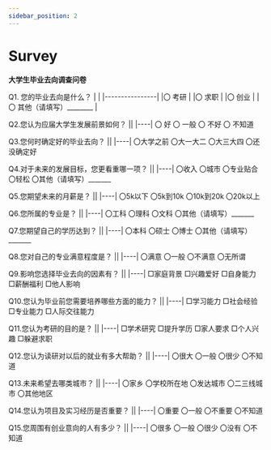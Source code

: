 ```yaml
---
sidebar_position: 2
---
```


# Survey

**大学生毕业去向调查问卷**

Q1. 您的毕业去向是什么？
|                |
|----------------|
|〇 考研            |
|〇 求职           |
|〇 创业          |
|〇 其他（请填写）________            |

Q2.您认为应届大学生发展前景如何？
||
|----|
〇 好
〇 一般
〇 不好
〇 不知道

Q3.您何时确定好的毕业去向？
||
|----|
〇大学之前
〇大一大二
〇大三大四
〇还没确定好

Q4.对于未来的发展目标，您更看重哪一项？
||
|----|
〇收入
〇城市
〇专业贴合
〇轻松
〇其他（请填写）_______

Q5.您期望未来的月薪是？
||
|----|
〇5k以下
〇5k到10k
〇10k到20k
〇20k以上

Q6.您所属的专业是？
||
|----|
〇工科
〇理科
〇文科
〇其他（请填写）_______

Q7.您期望自己的学历达到？
||
|----|
〇本科
〇硕士
〇博士
〇其他（请填写）_______

Q8.您对自己的专业满意程度是？
||
|----|
〇满意
〇一般
〇不满意
〇无所谓

Q9.影响您选择毕业去向的因素有？
||
|----|
□家庭背景
□兴趣爱好
□自身能力
□薪酬福利
□他人影响

Q10.您认为毕业前您需要培养哪些方面的能力？
||
|----|
□学习能力
□社会经验
□专业能力
□人际交往能力

Q11.您认为考研的目的是？
||
|----|
□学术研究
□提升学历
□家人要求
□个人兴趣
□躲避求职

Q12.您认为读研对以后的就业有多大帮助？
||
|----|
〇很大
〇一般
〇很少
〇不知道

Q13.未来希望去哪类城市？
||
|----|
〇家乡
〇学校所在地
〇发达城市
〇二三线城市
〇其他地区

Q14.您认为项目及实习经历是否重要？
||
|----|
〇重要
〇一般
〇不重要
〇不知道

Q15.您周围有创业意向的人有多少？
||
|----|
〇很多
〇一般
〇很少
〇没有
〇不知道